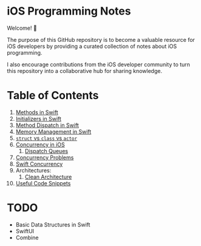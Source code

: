 # iOS Programming Notes

Welcome! 👋

The purpose of this GitHub repository is to become a valuable resource for iOS developers by providing a curated collection of notes about iOS programming.

I also encourage contributions from the iOS developer community to turn this repository into a collaborative hub for sharing knowledge.

# Table of Contents

1. <a href="Methods/Methods.md">Methods in Swift</a>
1. <a href="Initializers/Initializers.md">Initializers in Swift</a>
1. <a href="Method Dispatch in Swift/Method Dispatch in Swift.md">Method Dispatch in Swift</a>
1. <a href="Memory Management in Swift/Memory Management in Swift.md">Memory Management in Swift</a>
1. <a href="struct vs class vs actor/struct vs class vs actor.md">`struct` vs `class` vs `actor`</a>
1. <a href="Concurrency in iOS/Concurrency in iOS.md">Concurrency in iOS</a>
    1. <a href="Dispatch Queues/Dispatch Queues.md">Dispatch Queues</a>
1. <a href="Concurrency Problems/Concurrency Problems.md">Concurrency Problems</a>
1. <a href="Swift Concurrency/Swift Concurrency.md">Swift Concurrency</a>
1. Architectures:
    1. <a href="Architectures/Clean Architecture/Clean Architecture.md">Clean Architecture</a>
1. <a href="Useful Swift Code Snippets/Useful Swift Code Snippets.md">Useful Code Snippets</a>

# TODO
- Basic Data Structures in Swift
- SwiftUI
- Combine
